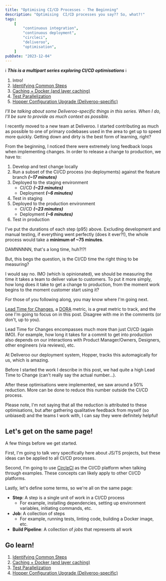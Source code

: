 ```yaml
---
title: "Optimising CI/CD Processes - The Beginning"
description: "Optimising  CI/CD processes you say?? So, what?!"
tags:
    [
        "continuous integration",
        "continuous deployment",
        "circleci",
        "deliveroo",
        "optimisation",
    ]
pubDate: "2023-12-04"
---
```


ℹ️ **_This is a multipart series exploring CI/CD optimisations_** ℹ️

1. Intro!
2. [Identifying Common Steps](./optimising-ci-cd-identifying-common-steps.md)
3. [Caching + Docker (and layer caching)](./optimising-ci-cd-caching.md)
4. [Test Parallelization](./optimising-ci-cd-test-parallelization.md)
5. [Hopper Configuration Upgrade (Deliveroo-specific)](./optimising-ci-cd-hopper-upgrades.md)

_I'll be talking about some Deliveroo-specific things in this series. When I do, I'll be sure to provide as much context as possible._

I recently moved to a new team at Deliveroo. I started contributing as much as possible to one of primary codebases used
in the area to get up to speed more quickly. Getting down and dirty is the best form of learning, right?

From the beginning, I noticed there were extremely long feedback loops when implementing changes. In order to release
a change to production, we have to:

1. Develop and test change locally
2. Run a subset of the CI/CD process (no deployments) against the feature branch **_(~17 minutes)_**
3. Deployed to the staging environment
    - CI/CD **_(~23 minutes)_**
    - Deployment **_(~6 minutes)_**
4. Test in staging
5. Deployed to the production environment
    - CI/CD **_(~23 minutes)_**
    - Deployment **_(~6 minutes)_**
6. Test in production

I've put the durations of each step (p95) above. Excluding development and manual testing, if everything went perfectly
(does it ever?!), the whole process would take a **minimum of ~75 minutes**.

DAMNNNNN, that's a long time, huh?!?!

But, this begs the question, is the CI/CD time the right thing to be measuring?

I would say no. IMO (which is opinionated), we should be measuring the time it takes a team to deliver value to customers.
To put it more simply, how long does it take to get a change to production, from the moment work begins to
the moment customer start using it?

For those of you following along, you may know where I'm going next.

[Lead Time for Changes](https://cloud.google.com/blog/products/devops-sre/using-the-four-keys-to-measure-your-devops-performance),
a [DORA](https://dora.dev/) metric, is a great metric to track, and the one I'm going to focus on in this post. Disagree
with me in the comments (or don't, up to you).

Lead Time for Changes encompasses much more than just CI/CD (again IMO). For example, how long it takes for a commit to
get into production also depends on our interactions with Product Manager/Owners, Designers, other engineers (via
reviews), etc.

At Deliveroo our deployment system, Hopper, tracks this automagically for us, which is amazing.

Before I started the work I describe in this post, we had quite a high Lead Time to Change (can't really say the actual
number...).

After these optimisations were implemented, we saw around a 50% reduction. More can be done to reduce this number outside
the CI/CD process.

Please note, I'm not saying that all the reduction is attributed to these optimisations, but after gathering qualitative
feedback from myself (so unbiased) and the teams I work with, I can say they were definitely helpful!

## Let's get on the same page!

A few things before we get started.

First, I'm going to talk very specifically here about JS/TS projects, but these ideas can be applied to all CI/CD
processes.

Second, I'm going to use [CircleCI](https://circleci.com/) as the CI/CD platform when talking through examples. These
concepts can likely apply to other CI/CD platforms.

Lastly, let's define some terms, so we're all on the same page:

-   **Step**: A step is a single unit of work in a CI/CD process
    -   For example, installing dependencies, setting up environment variables, initiating commands, etc.
-   **Job**: A collection of steps
    -   For example, running tests, linting code, building a Docker image, etc.
-   **Build Pipeline**: A collection of _jobs_ that represents all work

## Go learn!

1. [Identifying Common Steps](./optimising-ci-cd-identifying-common-steps.md)
2. [Caching + Docker (and layer caching)](./optimising-ci-cd-caching.md)
3. [Test Parallelization](./optimising-ci-cd-test-parallelization.md)
4. [Hopper Configuration Upgrade (Deliveroo-specific)](./optimising-ci-cd-hopper-upgrades.md)

